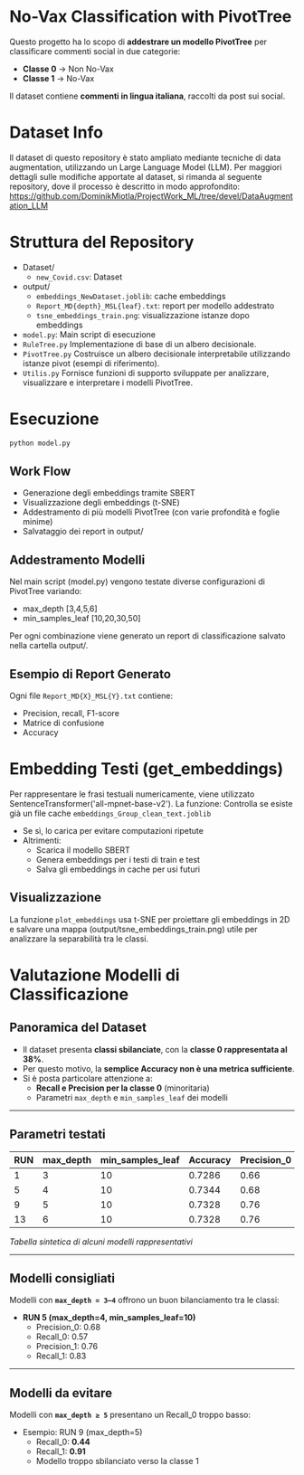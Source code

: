 # No-Vax Classification with PivotTree

Questo progetto ha lo scopo di **addestrare un modello PivotTree** per classificare commenti social in due categorie:
- **Classe 0** → Non No-Vax
- **Classe 1** → No-Vax

Il dataset contiene **commenti in lingua italiana**, raccolti da post sui social.
# Dataset Info
Il dataset di questo repository è stato ampliato mediante tecniche di data augmentation, utilizzando un Large Language Model (LLM). Per maggiori dettagli sulle modifiche apportate al dataset, si rimanda al seguente repository, dove il processo è descritto in modo approfondito:
https://github.com/DominikMiotla/ProjectWork_ML/tree/devel/DataAugmentation_LLM

# Struttura del Repository
- Dataset/
    - `new_Covid.csv`: Dataset
- output/
    - `embeddings_NewDataset.joblib`: cache embeddings
    - `Report_MD{depth}_MSL{leaf}.txt`: report per modello addestrato
    - `tsne_embeddings_train.png`: visualizzazione istanze dopo embeddings 
- `model.py`: Main script di esecuzione
- `RuleTree.py` Implementazione di base di un albero decisionale.
- `PivotTree.py` Costruisce un albero decisionale interpretabile utilizzando istanze pivot (esempi di riferimento).
- `Utilis.py` Fornisce funzioni di supporto sviluppate per analizzare, visualizzare e interpretare i modelli PivotTree.

# Esecuzione
```python
python model.py
```
## Work Flow
- Generazione degli embeddings tramite SBERT
- Visualizzazione degli embeddings (t-SNE)
- Addestramento di più modelli PivotTree (con varie profondità e foglie minime)
- Salvataggio dei report in output/



## Addestramento Modelli
Nel main script (model.py) vengono testate diverse configurazioni di PivotTree variando:
- max_depth [3,4,5,6]
- min_samples_leaf [10,20,30,50]

Per ogni combinazione viene generato un report di classificazione salvato nella cartella output/.

## Esempio di Report Generato
Ogni file `Report_MD{X}_MSL{Y}.txt` contiene:
- Precision, recall, F1-score
- Matrice di confusione
- Accuracy

# Embedding Testi (get_embeddings)
Per rappresentare le frasi testuali numericamente, viene utilizzato SentenceTransformer('all-mpnet-base-v2'). La funzione: Controlla se esiste già un file cache `embeddings_Group_clean_text.joblib`
- Se sì, lo carica per evitare computazioni ripetute
- Altrimenti:
    - Scarica il modello SBERT
    - Genera embeddings per i testi di train e test
    - Salva gli embeddings in cache per usi futuri

## Visualizzazione
La funzione `plot_embeddings` usa t-SNE per proiettare gli embeddings in 2D e salvare una mappa (output/tsne_embeddings_train.png) utile per analizzare la separabilità tra le classi.

# Valutazione Modelli di Classificazione 

## Panoramica del Dataset

- Il dataset presenta **classi sbilanciate**, con la **classe 0 rappresentata al 38%**.
- Per questo motivo, la **semplice Accuracy non è una metrica sufficiente**.
- Si è posta particolare attenzione a:
  - **Recall e Precision per la classe 0** (minoritaria)
  - Parametri `max_depth` e `min_samples_leaf` dei modelli

---

## Parametri testati

| RUN | max_depth | min_samples_leaf | Accuracy | Precision_0 | Recall_0 | Precision_1 | Recall_1 |
|-----|-----------|------------------|----------|-------------|----------|--------------|----------|
| 1   | 3         | 10               | 0.7286   | 0.66        | 0.59     | 0.76         | 0.81     |
| 5   | 4         | 10               | 0.7344   | 0.68        | 0.57     | 0.76         | 0.83     |
| 9   | 5         | 10               | 0.7328   | 0.76        | 0.44     | 0.73         | 0.91     |
| 13  | 6         | 10               | 0.7328   | 0.76        | 0.44     | 0.73         | 0.91     |

*Tabella sintetica di alcuni modelli rappresentativi*

---

## Modelli consigliati

Modelli con **`max_depth = 3–4`** offrono un buon bilanciamento tra le classi:

- **RUN 5 (max_depth=4, min_samples_leaf=10)**
  - Precision_0: 0.68
  - Recall_0: 0.57
  - Precision_1: 0.76
  - Recall_1: 0.83


---

## Modelli da evitare

Modelli con **`max_depth ≥ 5`** presentano un Recall_0 troppo basso:

- Esempio: RUN 9 (max_depth=5)
  - Recall_0: **0.44**
  - Recall_1: **0.91**
  -  Modello troppo sbilanciato verso la classe 1